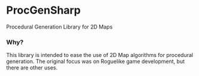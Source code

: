 # ProcGenSharp
Procedural Generation Library for 2D Maps

### Why?
This library is intended to ease the use of 2D Map algorithms for procedural generation.
The original focus was on Roguelike game development, but there are other uses.